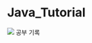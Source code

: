 # Java_Tutorial
<img src="https://img.shields.io/badge/java-007396?style=for-the-badge&logo=java&logoColor=white"> 공부 기록   
